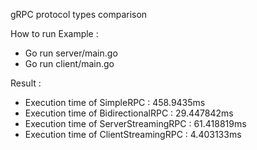 gRPC protocol types comparison

How to run Example : 
-  Go run server/main.go
-  Go run client/main.go

Result :
- Execution time of SimpleRPC : 458.9435ms
- Execution time of BidirectionalRPC : 29.447842ms
- Execution time of ServerStreamingRPC : 61.418819ms
- Execution time of ClientStreamingRPC : 4.403133ms

